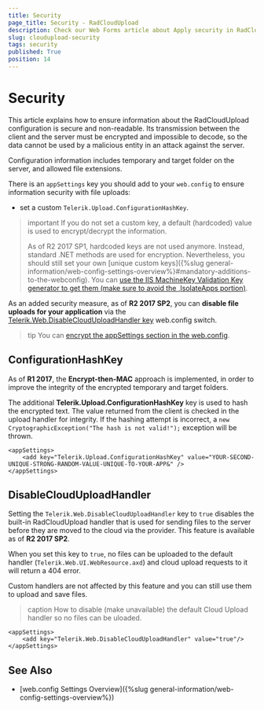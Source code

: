 ```yaml
---
title: Security
page_title: Security - RadCloudUpload
description: Check our Web Forms article about Apply security in RadCloudUpload and enforce information encryption to prevent attacks.
slug: cloudupload-security
tags: security
published: True
position: 14
---
```


# Security

This article explains how to ensure information about the RadCloudUpload configuration is secure and non-readable. Its transmission between the client and the server must be encrypted and impossible to decode, so the data cannot be used by a malicious entity in an attack against the server.

Configuration information includes temporary and target folder on the server, and allowed file extensions.

There is an `appSettings` key you should add to your `web.config` to ensure information security with file uploads:

* set a custom `Telerik.Upload.ConfigurationHashKey`.

>important If you do not set a custom key, a default (hardcoded) value is used to encrypt/decrypt the information.
>
>As of R2 2017 SP1, hardcoded keys are not used anymore. Instead, standard .NET methods are used for encryption. Nevertheless, you should still set your own [unique custom keys]({%slug general-information/web-config-settings-overview%}#mandatory-additions-to-the-webconfig). You can [use the IIS MachineKey Validation Key generator to get them (make sure to avoid the ,IsolateApps portion)](../../general-information/images/generate-keys-iis.png).

As an added security measure, as of **R2 2017 SP2**, you can **disable file uploads for your application** via the [Telerik.Web.DisableCloudUploadHandler key](#disableclouduploadhandler) web.config switch.

>tip You can [encrypt the appSettings section in the web.config](https://www.telerik.com/support/kb/aspnet-ajax/details/how-to-encrypt-the-telerik-appsettings-keys).

## ConfigurationHashKey

As of **R1 2017**, the **Encrypt-then-MAC** approach is implemented, in order to improve the integrity of the encrypted temporary and target folders.

The additional **Telerik.Upload.ConfigurationHashKey** key is used to hash the encrypted text. The value returned from the client is checked in the upload handler for integrity. If the hashing attempt is incorrect, a `new CryptographicException("The hash is not valid!");` exception will be thrown.

````web.config
<appSettings>
	<add key="Telerik.Upload.ConfigurationHashKey" value="YOUR-SECOND-UNIQUE-STRONG-RANDOM-VALUE-UNIQUE-TO-YOUR-APP&" />
</appSettings>
````

## DisableCloudUploadHandler


Setting the `Telerik.Web.DisableCloudUploadHandler` key to `true` disables the built-in RadCloudUpload handler that is used for sending files to the server before they are moved to the cloud via the provider. This feature is available as of **R2 2017 SP2**.

When you set this key to `true`, no files can be uploaded to the default handler (`Telerik.Web.UI.WebResource.axd`) and cloud upload requests to it will return a 404 error.

Custom handlers are not affected by this feature and you can still use them to upload and save files.

>caption How to disable (make unavailable) the default Cloud Upload handler so no files can be uloaded.

````web.config
<appSettings>
	<add key="Telerik.Web.DisableCloudUploadHandler" value="true"/>
</appSettings>
````


## See Also

* [web.config Settings Overview]({%slug general-information/web-config-settings-overview%})
